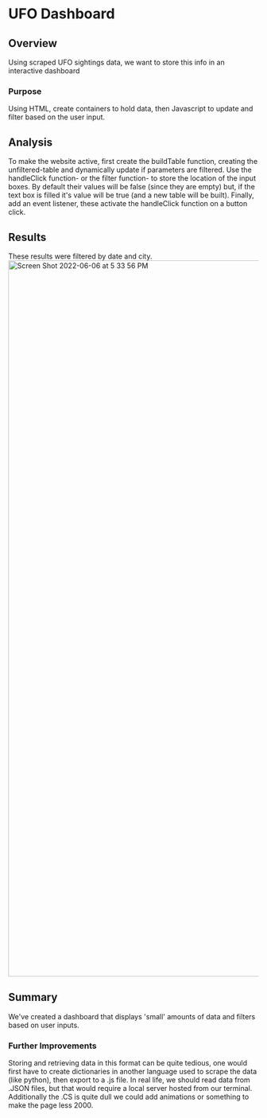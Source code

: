 # UFO Dashboard
## Overview
Using scraped UFO sightings data, we want to store this info in an interactive dashboard 

### Purpose
Using HTML, create containers to hold data, then Javascript to update and filter based on the user input.

## Analysis
To make the website active, first create the buildTable function, creating the unfiltered-table and dynamically update if parameters are filtered. Use the handleClick function- or the filter function- to store the location of the input boxes. By default their values will be false (since they are empty) but, if the text box is filled it's value will be true (and a new table will be built). Finally, add an event listener, these activate the handleClick function on a button click.

## Results
These results were filtered by date and city. <br />
<img width="1440" alt="Screen Shot 2022-06-06 at 5 33 56 PM" src="https://user-images.githubusercontent.com/79609464/172267292-b5fed50a-3eae-469c-a7ae-c7fcb326fecb.png">

## Summary
We've created a dashboard that displays 'small' amounts of data and filters based on user inputs.

### Further Improvements 
Storing and retrieving data in this format can be quite tedious, one would first have to create dictionaries in another language used to scrape the data (like python), then export to a .js file. In real life, we should read data from .JSON files, but that would require a local server hosted from our terminal. Additionally the .CS is quite dull we could add animations or something to make the page less 2000.
